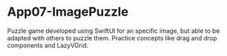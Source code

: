 # App07-ImagePuzzle
Puzzle game developed using SwiftUI for an specific image, but able to be adapted with others to puzzle them. Practice concepts like drag and drop components and LazyVGrid.
